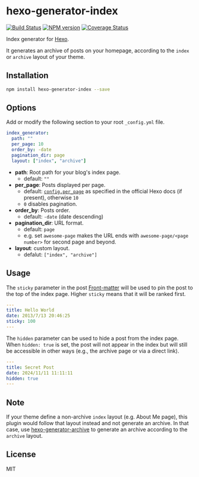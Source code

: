 # hexo-generator-index

[![Build Status](https://github.com/hexojs/hexo-generator-index/workflows/Tester/badge.svg?branch=master)](https://github.com/hexojs/hexo-generator-index/actions?query=workflow%3ATester)
[![NPM version](https://badge.fury.io/js/hexo-generator-index.svg)](https://www.npmjs.com/package/hexo-generator-index)
[![Coverage Status](https://img.shields.io/coveralls/hexojs/hexo-generator-index.svg)](https://coveralls.io/r/hexojs/hexo-generator-index?branch=master)

Index generator for [Hexo].

It generates an archive of posts on your homepage, according to the `index` or `archive` layout of your theme.

## Installation

```bash
npm install hexo-generator-index --save
```

## Options

Add or modify the following section to your root `_config.yml` file.

```yaml
index_generator:
  path: ""
  per_page: 10
  order_by: -date
  pagination_dir: page
  layout: ["index", "archive"]
```

- **path**: Root path for your blog's index page.
  - default: `""`
- **per_page**: Posts displayed per page.
  - default: [`config.per_page`](https://hexo.io/docs/configuration.html#Pagination) as specified in the official Hexo docs (if present), otherwise `10`
  - `0` disables pagination.
- **order_by**: Posts order.
  - default: `-date` (date descending)
- **pagination_dir**: URL format.
  - default: `page`
  - e.g. set `awesome-page` makes the URL ends with `awesome-page/<page number>` for second page and beyond.
- **layout**: custom layout.
  - defalut: `["index", "archive"]`

## Usage

The `sticky` parameter in the post [Front-matter](https://hexo.io/docs/front-matter) will be used to pin the post to the top of the index page. Higher `sticky` means that it will be ranked first.

```yml
---
title: Hello World
date: 2013/7/13 20:46:25
sticky: 100
---
```

The `hidden` parameter can be used to hide a post from the index page. When `hidden: true` is set, the post will not appear in the index but will still be accessible in other ways (e.g., the archive page or via a direct link).

```yml
---  
title: Secret Post  
date: 2024/11/11 11:11:11  
hidden: true  
---  
```

## Note

If your theme define a non-archive `index` layout (e.g. About Me page), this plugin would follow that layout instead and not generate an archive. In that case, use [hexo-generator-archive](https://github.com/hexojs/hexo-generator-archive) to generate an archive according to the `archive` layout.

## License

MIT

[Hexo]: https://hexo.io/
